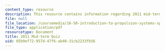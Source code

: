 ```yaml
---
content_type: resource
description: This resource contains information regarding 2011 mid-term quiz.
file: null
file_location: /coursemedia/16-50-introduction-to-propulsion-systems-spring-2012/05b9ef72957d47f6ab4031cb2233fb56_MIT16_50S12_mid_quiz.pdf
file_type: application/pdf
resourcetype: Document
title: 2011 Mid-term Quiz
uid: 05b9ef72-957d-47f6-ab40-31cb2233fb56
---
```

